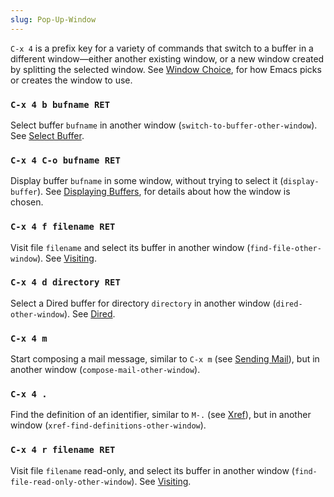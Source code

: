 ```yaml
---
slug: Pop-Up-Window
---
```


`C-x 4` is a prefix key for a variety of commands that switch to a buffer in a different window—either another existing window, or a new window created by splitting the selected window. See [Window Choice](Window-Choice), for how Emacs picks or creates the window to use.

### `C-x 4 b bufname RET`

Select buffer `bufname` in another window (`switch-to-buffer-other-window`). See [Select Buffer](Select-Buffer).

### `C-x 4 C-o bufname RET`

Display buffer `bufname` in some window, without trying to select it (`display-buffer`). See [Displaying Buffers](Displaying-Buffers), for details about how the window is chosen.

### `C-x 4 f filename RET`

Visit file `filename` and select its buffer in another window (`find-file-other-window`). See [Visiting](Visiting).

### `C-x 4 d directory RET`

Select a Dired buffer for directory `directory` in another window (`dired-other-window`). See [Dired](Dired).

### `C-x 4 m`

Start composing a mail message, similar to `C-x m` (see [Sending Mail](Sending-Mail)), but in another window (`compose-mail-other-window`).

### `C-x 4 .`

Find the definition of an identifier, similar to `M-.` (see [Xref](Xref)), but in another window (`xref-find-definitions-other-window`).

### `C-x 4 r filename RET`

Visit file `filename` read-only, and select its buffer in another window (`find-file-read-only-other-window`). See [Visiting](Visiting).

